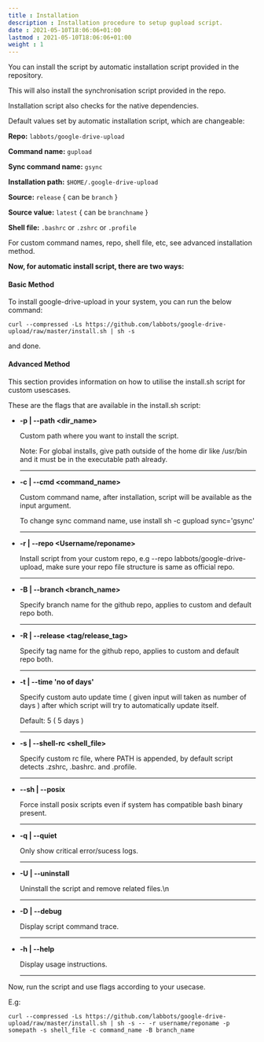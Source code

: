```yaml
---
title : Installation 
description : Installation procedure to setup gupload script. 
date : 2021-05-10T18:06:06+01:00
lastmod : 2021-05-10T18:06:06+01:00
weight : 1
---
```

You can install the script by automatic installation script provided in the repository.

This will also install the synchronisation script provided in the repo.

Installation script also checks for the native dependencies.

Default values set by automatic installation script, which are changeable:

**Repo:** `labbots/google-drive-upload`

**Command name:** `gupload`

**Sync command name:** `gsync`

**Installation path:** `$HOME/.google-drive-upload`

**Source:** `release` { can be `branch` }

**Source value:** `latest` { can be `branchname` }

**Shell file:** `.bashrc` or `.zshrc` or `.profile`

For custom command names, repo, shell file, etc, see advanced installation method.

**Now, for automatic install script, there are two ways:**

#### Basic Method

To install google-drive-upload in your system, you can run the below command:

```shell
curl --compressed -Ls https://github.com/labbots/google-drive-upload/raw/master/install.sh | sh -s
```

and done.

#### Advanced Method

This section provides information on how to utilise the install.sh script for custom usescases.

These are the flags that are available in the install.sh script:

-   **-p | --path <dir_name>**

    Custom path where you want to install the script.

    Note: For global installs, give path outside of the home dir like /usr/bin and it must be in the executable path already.

    ---

-   **-c | --cmd <command_name>**

    Custom command name, after installation, script will be available as the input argument.

    To change sync command name, use install sh -c gupload sync='gsync'

    ---

-   **-r | --repo <Username/reponame>**

    Install script from your custom repo, e.g --repo labbots/google-drive-upload, make sure your repo file structure is same as official repo.

    ---

-   **-B | --branch <branch_name>**

    Specify branch name for the github repo, applies to custom and default repo both.

    ---

-   **-R | --release <tag/release_tag>**

    Specify tag name for the github repo, applies to custom and default repo both.

    ---

-   **-t | --time 'no of days'**

    Specify custom auto update time ( given input will taken as number of days ) after which script will try to automatically update itself.

    Default: 5 ( 5 days )

    ---

-   **-s | --shell-rc <shell_file>**

    Specify custom rc file, where PATH is appended, by default script detects .zshrc, .bashrc. and .profile.

    ---

-   **--sh | --posix**

    Force install posix scripts even if system has compatible bash binary present.

    ---

-   **-q | --quiet**

    Only show critical error/sucess logs.

    ---

-   **-U | --uninstall**

    Uninstall the script and remove related files.\n

    ---

-   **-D | --debug**

    Display script command trace.

    ---

-   **-h | --help**

    Display usage instructions.

    ---

Now, run the script and use flags according to your usecase.

E.g:

```shell
curl --compressed -Ls https://github.com/labbots/google-drive-upload/raw/master/install.sh | sh -s -- -r username/reponame -p somepath -s shell_file -c command_name -B branch_name
```
